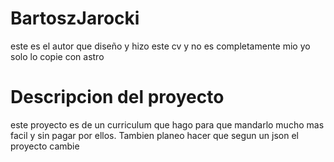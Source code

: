 # BartoszJarocki
este es el autor que diseño y hizo este cv y no es completamente mio yo solo lo copie con astro
# Descripcion del proyecto
este proyecto es de un curriculum que hago para que mandarlo 
mucho mas facil y sin pagar por ellos.
Tambien planeo hacer que segun un json el proyecto cambie

